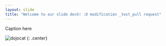 ```yaml
---
layout: slide
title: "Welcome to our slide deck! :D modification _test_pull request"
---
```


Caption here

![dojocat](https://octodex.github.com/images/dojocat.jpg)
{: .center}

